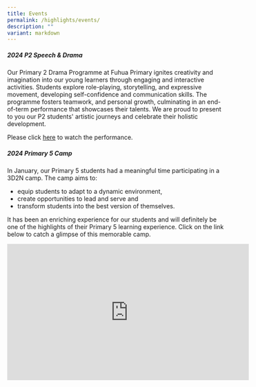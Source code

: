 ```yaml
---
title: Events
permalink: /highlights/events/
description: ""
variant: markdown
---
```

##### **2024 P2 Speech &amp; Drama**
       
Our Primary 2 Drama Programme at Fuhua Primary ignites creativity and imagination into our young learners through engaging and interactive activities. Students explore role-playing, storytelling, and expressive movement, developing self-confidence and communication skills. The programme fosters teamwork, and personal growth, culminating in an end-of-term performance that showcases their talents. We are proud to present to you our P2 students' artistic journeys and celebrate their holistic development.

Please click [here](https://www.youtube.com/watch?v=8wrtNTPAxUQ) to watch the performance. 






##### **2024 Primary 5 Camp**
In January, our Primary 5 students had a meaningful time participating in a 3D2N camp. The camp aims to:
* equip students to adapt to a dynamic environment, 
* create opportunities to lead and serve and
* transform students into the best version of themselves.


It has been an enriching experience for our students and will definitely be one of the highlights of their Primary 5 learning experience. Click on the link below to catch a glimpse of this memorable camp. 

<iframe allowfullscreen="" allow="accelerometer; autoplay; clipboard-write; encrypted-media; gyroscope; picture-in-picture; web-share" frameborder="0" title="YouTube video player" src="https://www.youtube.com/embed/c-41UZf_tp4?si=4nMz1TNpmCTs2ebW" height="315" width="560"></iframe>